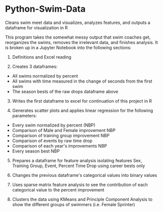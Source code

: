 # Python-Swim-Data
Cleans swim meet data and visualizes, analyzes features, and outputs a dataframe for visualization in R

This program takes the somewhat messy output that swim coaches get, reorganizes the swims, removes the irrelevant data, and finishes analysis.  It is broken up in a Jupyter Notebook into the following sections:
1) Definitions and Excel reading

2) Creates 3 dataframes:
  - All swims normalized by percent
  - All swims with time measured in the change of seconds from the first swim
  - The season bests of the raw drops dataframe above

3) Writes the first dataframe to excel for continuation of this project in R

4) Generates scatter plots and applies linear regression for the following parameters:
  - Every swim normalized by percent (NBP)
  - Comparison of Male and Female improvement NBP
  - Comparison of training group improvement NBP
  - Comparison of events by raw time drop
  - Comparison of each year's improvements NBP
  - Every season best NBP
 
5) Prepares a dataframe for feature analysis isolating features Sex, Training Group, Event, Percent Time Drop using career bests only

6) Changes the previous dataframe's categorical values into binary values

7) Uses sparse matrix feature analysis to see the contribution of each categorical value to the percent improvement

8) Clusters the data using KMeans and Principle Component Analysis to show the different groups of swimmers (i.e. Female Sprinter)
